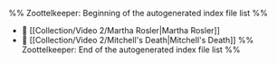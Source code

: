 %% Zoottelkeeper: Beginning of the autogenerated index file list  %%
- 📄 [[Collection/Video 2/Martha Rosler|Martha Rosler]]
- 📄 [[Collection/Video 2/Mitchell's Death|Mitchell's Death]]
%% Zoottelkeeper: End of the autogenerated index file list  %%
